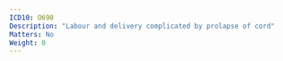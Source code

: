 ```yaml
---
ICD10: O690
Description: "Labour and delivery complicated by prolapse of cord"
Matters: No
Weight: 0
---
```


